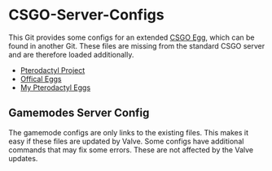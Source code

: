 # CSGO-Server-Configs
This Git provides some configs for an extended [CSGO Egg](https://github.com/Mashlex/Pterodactyl-Eggs/blob/199753a61b2bc9f04b5c4e3f6ecd1fea73615fb2/egg-counter--strike--global-offensive.json), which can be found in another Git. These files are missing from the standard CSGO server and are therefore loaded additionally.
* [Pterodactyl Project](https://pterodactyl.io/)
* [Offical Eggs](https://github.com/parkervcp/eggs)
* [My Pterodactyl Eggs](https://github.com/Mashlex/Pterodactyl-Eggs)
## Gamemodes Server Config
The gamemode configs are only links to the existing files. This makes it easy if these files are updated by Valve. Some configs have additional commands that may fix some errors. These are not affected by the Valve updates.
